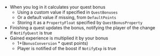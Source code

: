﻿* When you log in it calculates your quest bonus
  * Using a custom value if specified in `QuestBonuses`
  * Or a default value if missing, from `DefaultPoints`
  * Storing it as a `PropertyFloat` specified by `QuestBonusProperty`
* Finishing a quest updates the bonus, notifying the player of the change if `NotifyQuest` is true
* Gained experience is multiplied it by your bonus
  * 1+(`BonusConversion` * quest points)
  * Player is notified of the boost if `NotifyExp` is true